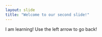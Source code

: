 ```yaml
---
layout: slide
title: "Welcome to our second slide!"
---
```

I am learning!
Use the left arrow to go back!
